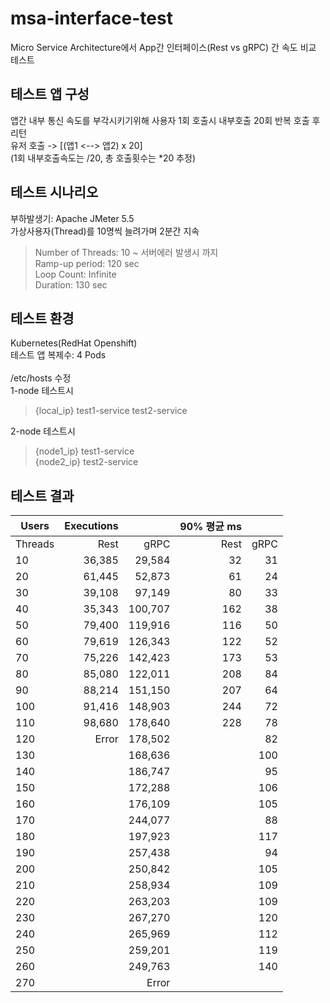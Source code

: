 # msa-interface-test
Micro Service Architecture에서 App간 인터페이스(Rest vs gRPC) 간 속도 비교 테스트

## 테스트 앱 구성
앱간 내부 통신 속도를 부각시키기위해 사용자 1회 호출시 내부호출 20회 반복 호출 후 리턴\
유저 호출 -> [(앱1 <--> 앱2) x 20]\
(1회 내부호출속도는 /20, 총 호출횟수는 *20 추정)

## 테스트 시나리오
부하발생기: Apache JMeter 5.5\
가상사용자(Thread)를 10명씩 늘려가며 2분간 지속
> Number of Threads: 10 ~ 서버에러 발생시 까지\
> Ramp-up period: 120 sec\
> Loop Count: Infinite\
> Duration: 130 sec

## 테스트 환경
Kubernetes(RedHat Openshift)\
테스트 앱 복제수: 4 Pods\
\
/etc/hosts 수정\
1-node 테스트시
> {local_ip} test1-service test2-service

2-node 테스트시
> {node1_ip} test1-service\
> {node2_ip} test2-service

## 테스트 결과
| Users | Executions | | 90% 평균 ms | |
|-------|-------:|--------:|----:|----:|
|Threads| Rest   | gRPC    |Rest |gRPC |
|    10 | 36,385 |  29,584 |  32 |  31 |
|    20 | 61,445 |  52,873 |  61 |  24 |
|    30 | 39,108 |  97,149 |  80 |  33 |
|    40 | 35,343 | 100,707 | 162 |  38 |
|    50 | 79,400 | 119,916 | 116 |  50 |
|    60 | 79,619 | 126,343 | 122 |  52 |
|    70 | 75,226 | 142,423 | 173 |  53 |
|    80 | 85,080 | 122,011 | 208 |  84 |
|    90 | 88,214 | 151,150 | 207 |  64 |
|   100 | 91,416 | 148,903 | 244 |  72 |
|   110 | 98,680 | 178,640 | 228 |  78 |
|   120 | Error  | 178,502 |     |  82 |
|   130 |        | 168,636 |     | 100 |
|   140 |        | 186,747 |     |  95 |
|   150 |        | 172,288 |     | 106 |
|   160 |        | 176,109 |     | 105 |
|   170 |        | 244,077 |     |  88 |
|   180 |        | 197,923 |     | 117 |
|   190 |        | 257,438 |     |  94 |
|   200 |        | 250,842 |     | 105 |
|   210 |        | 258,934 |     | 109 |
|   220 |        | 263,203 |     | 109 |
|   230 |        | 267,270 |     | 120 |
|   240 |        | 265,969 |     | 112 |
|   250 |        | 259,201 |     | 119 |
|   260 |        | 249,763 |     | 140 |
|   270 |        | Error   |     |     |
